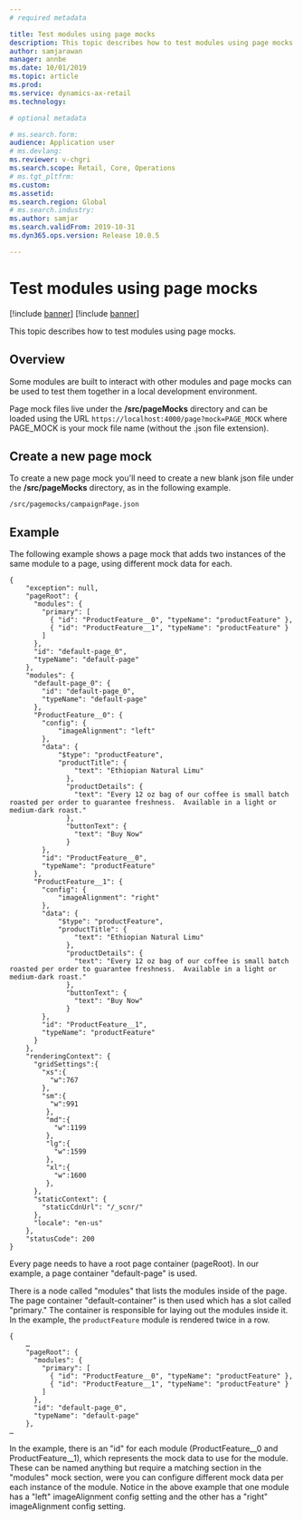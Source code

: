 ```yaml
---
# required metadata

title: Test modules using page mocks
description: This topic describes how to test modules using page mocks.
author: samjarawan
manager: annbe
ms.date: 10/01/2019
ms.topic: article
ms.prod: 
ms.service: dynamics-ax-retail
ms.technology: 

# optional metadata

# ms.search.form: 
audience: Application user
# ms.devlang: 
ms.reviewer: v-chgri
ms.search.scope: Retail, Core, Operations
# ms.tgt_pltfrm: 
ms.custom: 
ms.assetid: 
ms.search.region: Global
# ms.search.industry: 
ms.author: samjar
ms.search.validFrom: 2019-10-31
ms.dyn365.ops.version: Release 10.0.5

---
```

# Test modules using page mocks

[!include [banner](../includes/preview-banner.md)]
[!include [banner](../includes/banner.md)]

This topic describes how to test modules using page mocks.

## Overview

Some modules are built to interact with other modules and page mocks can be used to test them together in a local development environment.

Page mock files live under the **/src/pageMocks** directory and can be loaded using the URL `https://localhost:4000/page?mock=PAGE_MOCK` where PAGE_MOCK is your mock file name (without the .json file extension).

## Create a new page mock
To create a new page mock you'll need to create a new blank json file under the **/src/pageMocks** directory, as in the following example.

`/src/pagemocks/campaignPage.json`

## Example

The following example shows a page mock that adds two instances of the same module to a page, using different mock data for each.

```
{
    "exception": null,
    "pageRoot": {
      "modules": {
        "primary": [
          { "id": "ProductFeature__0", "typeName": "productFeature" },
          { "id": "ProductFeature__1", "typeName": "productFeature" }
        ]
      },
      "id": "default-page_0",
      "typeName": "default-page"
    },
    "modules": {
      "default-page_0": {
        "id": "default-page_0",
        "typeName": "default-page"
      },
      "ProductFeature__0": {
        "config": {
            "imageAlignment": "left"
        },
        "data": {
            "$type": "productFeature",
            "productTitle": {
                "text": "Ethiopian Natural Limu"
              },
              "productDetails": {
                "text": "Every 12 oz bag of our coffee is small batch roasted per order to guarantee freshness.  Available in a light or medium-dark roast."
              },
              "buttonText": {
                "text": "Buy Now"
              }
        },
        "id": "ProductFeature__0",
        "typeName": "productFeature"
      },
      "ProductFeature__1": {
        "config": {
            "imageAlignment": "right"
        },
        "data": {
            "$type": "productFeature",
            "productTitle": {
                "text": "Ethiopian Natural Limu"
              },
              "productDetails": {
                "text": "Every 12 oz bag of our coffee is small batch roasted per order to guarantee freshness.  Available in a light or medium-dark roast."
              },
              "buttonText": {
                "text": "Buy Now"
              }
        },
        "id": "ProductFeature__1",
        "typeName": "productFeature"
      }
    },
    "renderingContext": {
      "gridSettings":{  
        "xs":{  
          "w":767
        },
        "sm":{  
          "w":991
         },
         "md":{  
           "w":1199  
         },
         "lg":{  
           "w":1599
         },
         "xl":{  
           "w":1600
         },
      },
      "staticContext": {
        "staticCdnUrl": "/_scnr/"
      },
      "locale": "en-us"
    },
    "statusCode": 200
}

```
Every page needs to have a root page container (pageRoot). In our example, a page container "default-page" is used.

There is a node called "modules" that lists the modules inside of the page. The page container "default-container" is then used which has a slot called "primary." The container is responsible for laying out the modules inside it. In the example, the `productFeature` module is rendered twice in a row.

```
{
    …
    "pageRoot": {
      "modules": {
        "primary": [
          { "id": "ProductFeature__0", "typeName": "productFeature" },
          { "id": "ProductFeature__1", "typeName": "productFeature" }
        ]
      },
      "id": "default-page_0",
      "typeName": "default-page"
    },
…
```

In the example, there is an "id" for each module (ProductFeature__0 and ProductFeature__1), which represents the mock data to use for the module. These can be named anything but require a matching section in the "modules" mock section, were you can configure different mock data per each instance of the module. Notice in the above example that one module has a "left" imageAlignment config setting and the other has a "right" imageAlignment config setting.

